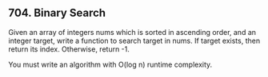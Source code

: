 ## 704. Binary Search ##

Given an array of integers nums which is sorted in ascending order,
and an integer target, write a function to search target in nums.
If target exists, then return its index. Otherwise, return -1.

You must write an algorithm with O(log n) runtime complexity.
